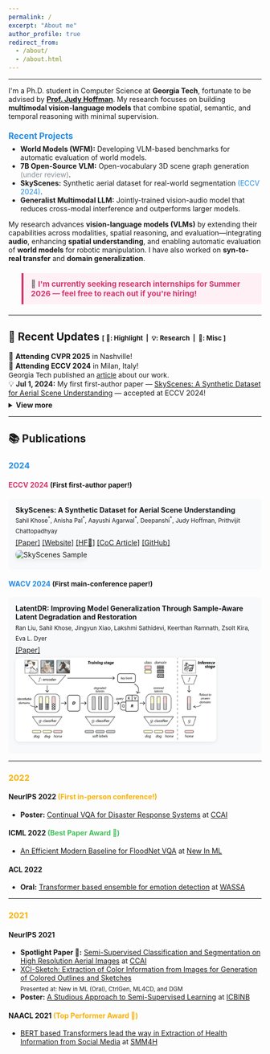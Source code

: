 ```yaml
---
permalink: /
excerpt: "About me"
author_profile: true
redirect_from: 
  - /about/
  - /about.html
---
```

<!-- 
<div align="center">
  <img src="/images/coda_sky.jpg" alt="Sahil Khose" style="width:140px; border-radius:50%; margin-bottom:1em; box-shadow:0 2px 8px rgba(0,0,0,0.08);"/>
  <h2 style="margin-top:0;">Sahil Khose</h2>
  <p style="font-size:1.1em; color:#555;">Ph.D. Student, Computer Science<br>Georgia Tech</p>
  <a href="mailto:sahil.khose@gatech.edu" style="margin:0 0.5em;"><img src="https://img.shields.io/badge/email-grey?logo=gmail&logoColor=white" alt="Email" style="vertical-align:middle;"/></a>
  <a href="https://scholar.google.com/citations?user=p1AgiZcAAAAJ&hl=en" style="margin:0 0.5em;"><img src="https://img.shields.io/badge/Google%20Scholar-4285F4?logo=google-scholar&logoColor=white" alt="Google Scholar" style="vertical-align:middle;"/></a>
  <a href="https://github.com/sahilkhose" style="margin:0 0.5em;"><img src="https://img.shields.io/badge/GitHub-181717?logo=github&logoColor=white" alt="GitHub" style="vertical-align:middle;"/></a>
  <a href="https://www.linkedin.com/in/sahilkhose/" style="margin:0 0.5em;"><img src="https://img.shields.io/badge/LinkedIn-0A66C2?logo=linkedin&logoColor=white" alt="LinkedIn" style="vertical-align:middle;"/></a>
  <a href="https://twitter.com/SahilKhose" style="margin:0 0.5em;"><img src="https://img.shields.io/badge/Twitter-1DA1F2?logo=twitter&logoColor=white" alt="Twitter" style="vertical-align:middle;"/></a>
</div> -->

---

I'm a Ph.D. student in Computer Science at <b>Georgia Tech</b>, fortunate to be advised by <a href="https://faculty.cc.gatech.edu/~judy/" target="_blank"><b>Prof. Judy Hoffman</b></a>. My research focuses on building <b>multimodal vision-language models</b> that combine spatial, semantic, and temporal reasoning with minimal supervision.

<div style="margin:1.5em 0 1em 0;">
  <span style="font-size:1.2em; font-weight:bold; color:#228be6;">Recent Projects</span>
  <ul style="margin-top:0.5em;">
    <li><b>World Models (WFM):</b> Developing VLM-based benchmarks for automatic evaluation of world models.</li>
    <li><b>7B Open-Source VLM:</b> Open-vocabulary 3D scene graph generation <span style="color:#868e96;">(under review)</span>.</li>
    <li><b>SkyScenes:</b> Synthetic aerial dataset for real-world segmentation <span style="color:#228be6;">(ECCV 2024)</span>.</li>
    <li><b>Generalist Multimodal LLM:</b> Jointly-trained vision-audio model that reduces cross-modal interference and outperforms larger models.</li>
  </ul>
</div>

My research advances <b>vision-language models (VLMs)</b> by extending their capabilities across modalities, spatial reasoning, and evaluation—integrating <b>audio</b>, enhancing <b>spatial understanding</b>, and enabling automatic evaluation of <b>world models</b> for robotic manipulation. I have also worked on <b>syn-to-real transfer</b> and <b>domain generalization</b>.

<!-- I regularly review for top conferences (NeurIPS, CVPR, ECCV) and have published in both vision and language communities. -->

<div style="margin:1.5em 0;">
  <blockquote style="background:#fff0f6; border-left:4px solid #d6336c; padding:0.8em 1em; font-size:1.08em;">
    💼 <span style="color:#d6336c; font-weight:bold;">I'm currently seeking research internships for Summer 2026 — feel free to reach out if you're hiring!</span>
  </blockquote>
</div>

---

## 📝 Recent Updates <span style="font-size:small;">[ <b>🌟</b>: Highlight &nbsp;|&nbsp; <b>💡</b>: Research &nbsp;|&nbsp; <b>📆</b>: Misc ]</span>

<ul style="list-style-type:none; padding-left:0; margin-bottom:0.5em;">
  <li>
    <span style="font-size:1.1em;">🌟</span> <b>Attending CVPR 2025</b> in Nashville!
  </li>
  <li>
    <span style="font-size:1.1em;">🌟</span> <b>Attending ECCV 2024</b> in Milan, Italy!<br>
    <span style="font-size:0.97em;">Georgia Tech published an <a href="https://www.cc.gatech.edu/news/skyscenes-dataset-could-lead-safe-reliable-autonomous-flying-vehicles">article</a> about our work.</span>
  </li>
  <li>
    <span style="font-size:1.1em;">💡</span> <b>Jul 1, 2024:</b> My first first-author paper — <a href="https://arxiv.org/abs/2312.06719">SkyScenes: A Synthetic Dataset for Aerial Scene Understanding</a> — accepted at ECCV 2024!
  </li>
</ul>

<details>
  <summary style="cursor:pointer; font-weight:bold;">View more</summary>
  <ul style="list-style-type:none; padding-left:0; margin-top:0.5em;">
    <li>
      <span style="font-size:1.1em;">🌟</span> <b>Apr 1, 2024:</b> Joining Georgia Tech for Ph.D. CS under <b>Prof. Judy Hoffman</b> (Fall 2024).
    </li>
    <li>
      <span style="font-size:1.1em;">📆</span> <b>Mar 12, 2024:</b> Serving as a reviewer for ECCV 2024.
    </li>
    <li>
      <span style="font-size:1.1em;">💡</span> <b>Oct 24, 2023:</b> My first main-conference paper — <a href="https://arxiv.org/abs/2308.14596">LatentDR: Improving Model Generalization Through Sample-Aware Latent Degradation and Restoration</a> — accepted at WACV 2024!
    </li>
    <li>
      <span style="font-size:1.1em;">🌟</span> Attended NeurIPS 2022 in New Orleans, LA, USA (my first in-person conference!).
    </li>
    <li>
      <span style="font-size:1.1em;">🌟</span> <b>Apr 4, 2022:</b> Admitted to the <a href="https://www.cc.gatech.edu/degree-programs/master-science-computer-science">MS CS</a> program at <a href="https://www.gatech.edu/">Georgia Tech</a> for Fall 2022!
    </li>
  </ul>
</details>

---

## 📚 Publications

### <span style="color:#228be6;">2024</span>

#### <span style="color:#d6336c;">ECCV 2024</span> <span style="font-size:0.95em;">(First first-author paper!)</span>
<div style="background:#f8f9fa; border-radius:8px; padding:1em; margin-bottom:1em;">
  <b>SkyScenes: A Synthetic Dataset for Aerial Scene Understanding</b><br>
  <sub>Sahil Khose<sup>*</sup>, Anisha Pal<sup>*</sup>, Aayushi Agarwal<sup>*</sup>, Deepanshi<sup>*</sup>, Judy Hoffman, Prithvijit Chattopadhyay</sub>
  <div style="margin:0.5em 0;">
    <a href="https://arxiv.org/abs/2312.06719">[Paper]</a>
    <a href="https://hoffman-group.github.io/SkyScenes/">[Website]</a>
    <a href="https://huggingface.co/datasets/hoffman-lab/SkyScenes">[HF🤗]</a>
    <a href="https://www.cc.gatech.edu/news/skyscenes-dataset-could-lead-safe-reliable-autonomous-flying-vehicles">[CoC Article]</a>
    <a href="https://github.com/hoffman-group/SkyScenes">[GitHub]</a>
  </div>
  <img src="/images/skyscenes.png" alt="SkyScenes Sample" style="max-width:400px; border-radius:8px; margin-bottom:0.5em; box-shadow:0 2px 8px rgba(0,0,0,0.08);"/>
</div>

#### <span style="color:#228be6;">WACV 2024</span> <span style="font-size:0.95em;">(First main-conference paper!)</span>
<div style="background:#f8f9fa; border-radius:8px; padding:1em; margin-bottom:1em;">
  <b>LatentDR: Improving Model Generalization Through Sample-Aware Latent Degradation and Restoration</b><br>
  <sub>Ran Liu, Sahil Khose, Jingyun Xiao, Lakshmi Sathidevi, Keerthan Ramnath, Zsolt Kira, Eva L. Dyer</sub>
  <div style="margin:0.5em 0;">
    <a href="https://arxiv.org/abs/2308.14596">[Paper]</a>
  </div>
  <img src="./images/latentdr.png" alt="LatentDR Sample" style="max-width:400px; border-radius:8px; margin-bottom:0.5em; box-shadow:0 2px 8px rgba(0,0,0,0.08);"/>
</div>

---

### <span style="color:#fab005;">2022</span>

#### NeurIPS 2022 <span style="color:#fab005;">(First in-person conference!)</span>
- <strong>Poster:</strong> <a href="https://arxiv.org/abs/2209.10320">Continual VQA for Disaster Response Systems</a> at <a href="https://www.climatechange.ai/events/neurips2022">CCAI</a>

#### ICML 2022 <span style="color:#40c057;">(Best Paper Award 🌟)</span>
- <a href="https://arxiv.org/abs/2205.15025">An Efficient Modern Baseline for FloodNet VQA</a> at <a href="https://ablacan.github.io/NewInML2022_ICML/">New In ML</a>

#### ACL 2022
- <strong>Oral:</strong> <a href="https://arxiv.org/abs/2203.11899">Transformer based ensemble for emotion detection</a> at <a href="https://wassa-workshop.github.io/">WASSA</a>

---

### <span style="color:#fab005;">2021</span>

#### NeurIPS 2021
- <strong>Spotlight Paper 🌟:</strong> <a href="https://arxiv.org/abs/2105.08655">Semi-Supervised Classification and Segmentation on High Resolution Aerial Images</a> at <a href="https://www.climatechange.ai/events/neurips2021.html">CCAI</a>
- <a href="https://arxiv.org/abs/2108.11554">XCI-Sketch: Extraction of Color Information from Images for Generation of Colored Outlines and Sketches</a>  
  <sub>Presented at: New in ML (Oral), CtrlGen, ML4CD, and DGM</sub>
- <strong>Poster:</strong> <a href="https://arxiv.org/abs/2109.08924">A Studious Approach to Semi-Supervised Learning</a> at <a href="https://i-cant-believe-its-not-better.github.io/neurips2021/">ICBINB</a>

#### NAACL 2021 <span style="color:#fab005;">(Top Performer Award 🌟)</span>
- <a href="https://aclanthology.org/2021.smm4h-1.5/">BERT based Transformers lead the way in Extraction of Health Information from Social Media</a> at <a href="https://healthlanguageprocessing.org/smm4h-2021/">SMM4H</a>